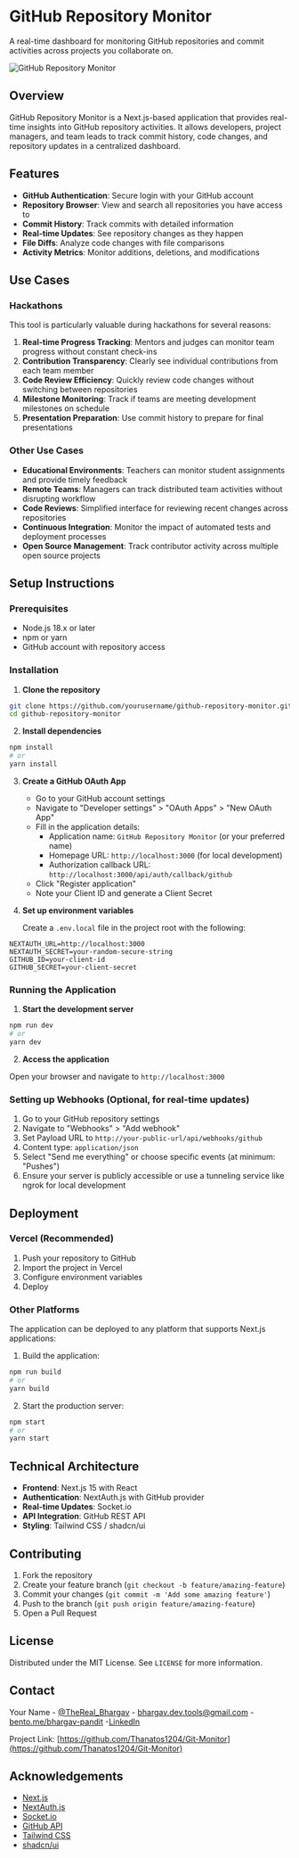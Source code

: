 # GitHub Repository Monitor

A real-time dashboard for monitoring GitHub repositories and commit activities across projects you collaborate on.

![GitHub Repository Monitor](https://imgur.com/a/81XsaRt)

## Overview

GitHub Repository Monitor is a Next.js-based application that provides real-time insights into GitHub repository activities. It allows developers, project managers, and team leads to track commit history, code changes, and repository updates in a centralized dashboard.

## Features

- **GitHub Authentication**: Secure login with your GitHub account
- **Repository Browser**: View and search all repositories you have access to
- **Commit History**: Track commits with detailed information
- **Real-time Updates**: See repository changes as they happen
- **File Diffs**: Analyze code changes with file comparisons
- **Activity Metrics**: Monitor additions, deletions, and modifications

## Use Cases

### Hackathons

This tool is particularly valuable during hackathons for several reasons:

1. **Real-time Progress Tracking**: Mentors and judges can monitor team progress without constant check-ins
2. **Contribution Transparency**: Clearly see individual contributions from each team member
3. **Code Review Efficiency**: Quickly review code changes without switching between repositories
4. **Milestone Monitoring**: Track if teams are meeting development milestones on schedule
5. **Presentation Preparation**: Use commit history to prepare for final presentations

### Other Use Cases

- **Educational Environments**: Teachers can monitor student assignments and provide timely feedback
- **Remote Teams**: Managers can track distributed team activities without disrupting workflow
- **Code Reviews**: Simplified interface for reviewing recent changes across repositories
- **Continuous Integration**: Monitor the impact of automated tests and deployment processes
- **Open Source Management**: Track contributor activity across multiple open source projects

## Setup Instructions

### Prerequisites

- Node.js 18.x or later
- npm or yarn
- GitHub account with repository access

### Installation

1. **Clone the repository**

```bash
git clone https://github.com/yourusername/github-repository-monitor.git
cd github-repository-monitor
```

2. **Install dependencies**

```bash
npm install
# or
yarn install
```

3. **Create a GitHub OAuth App**

   - Go to your GitHub account settings
   - Navigate to "Developer settings" > "OAuth Apps" > "New OAuth App"
   - Fill in the application details:
     - Application name: `GitHub Repository Monitor` (or your preferred name)
     - Homepage URL: `http://localhost:3000` (for local development)
     - Authorization callback URL: `http://localhost:3000/api/auth/callback/github`
   - Click "Register application"
   - Note your Client ID and generate a Client Secret

4. **Set up environment variables**

   Create a `.env.local` file in the project root with the following:

```
NEXTAUTH_URL=http://localhost:3000
NEXTAUTH_SECRET=your-random-secure-string
GITHUB_ID=your-client-id
GITHUB_SECRET=your-client-secret
```

### Running the Application

1. **Start the development server**

```bash
npm run dev
# or
yarn dev
```

2. **Access the application**

Open your browser and navigate to `http://localhost:3000`

### Setting up Webhooks (Optional, for real-time updates)

1. Go to your GitHub repository settings
2. Navigate to "Webhooks" > "Add webhook"
3. Set Payload URL to `http://your-public-url/api/webhooks/github`
4. Content type: `application/json`
5. Select "Send me everything" or choose specific events (at minimum: "Pushes")
6. Ensure your server is publicly accessible or use a tunneling service like ngrok for local development

## Deployment

### Vercel (Recommended)

1. Push your repository to GitHub
2. Import the project in Vercel
3. Configure environment variables
4. Deploy

### Other Platforms

The application can be deployed to any platform that supports Next.js applications:

1. Build the application:
```bash
npm run build
# or
yarn build
```

2. Start the production server:
```bash
npm start
# or
yarn start
```

## Technical Architecture

- **Frontend**: Next.js 15 with React
- **Authentication**: NextAuth.js with GitHub provider
- **Real-time Updates**: Socket.io
- **API Integration**: GitHub REST API
- **Styling**: Tailwind CSS / shadcn/ui

## Contributing

1. Fork the repository
2. Create your feature branch (`git checkout -b feature/amazing-feature`)
3. Commit your changes (`git commit -m 'Add some amazing feature'`)
4. Push to the branch (`git push origin feature/amazing-feature`)
5. Open a Pull Request

## License

Distributed under the MIT License. See `LICENSE` for more information.

## Contact

Your Name - [@TheReal_Bhargav](https://x.com/TheReal_Bhargav) - bhargav.dev.tools@gmail.com - [bento.me/bhargav-pandit](https://bento.me/bhargav-pandit) -[LinkedIn](https://www.linkedin.com/in/bhargavprasadpandit/)

Project Link: [https://github.com/Thanatos1204/Git-Monitor](https://github.com/Thanatos1204/Git-Monitor)

## Acknowledgements

- [Next.js](https://nextjs.org/)
- [NextAuth.js](https://next-auth.js.org/)
- [Socket.io](https://socket.io/)
- [GitHub API](https://docs.github.com/en/rest)
- [Tailwind CSS](https://tailwindcss.com/)
- [shadcn/ui](https://ui.shadcn.com/)
